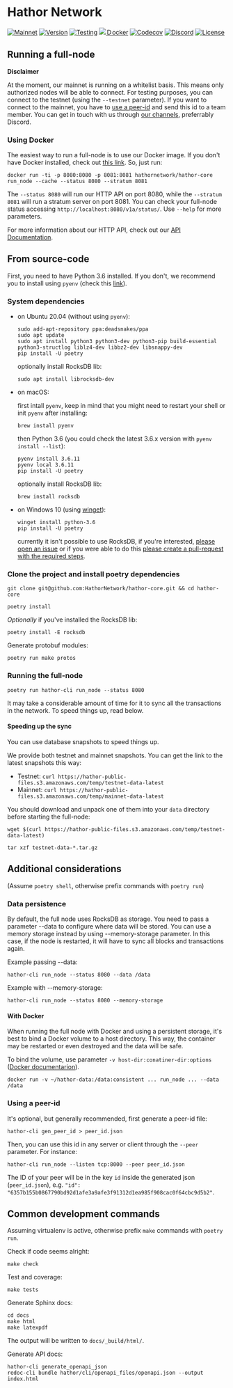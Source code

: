 # Hathor Network

[![Mainnet](https://img.shields.io/badge/mainnet-live-success)](https://explorer.hathor.network/)
[![Version](https://img.shields.io/github/v/release/HathorNetwork/hathor-core)](https://github.com/HathorNetwork/hathor-core/releases/latest)
[![Testing](https://img.shields.io/github/workflow/status/HathorNetwork/hathor-core/tests?label=tests&logo=github)](https://github.com/HathorNetwork/hathor-core/actions?query=workflow%3Atests+branch%3Amaster)
[![Ｄocker](https://img.shields.io/github/workflow/status/HathorNetwork/hathor-core/docker?label=build&logo=docker)](https://hub.docker.com/repository/docker/hathornetwork/hathor-core)
[![Codecov](https://img.shields.io/codecov/c/github/HathorNetwork/hathor-core?logo=codecov)](https://codecov.io/gh/hathornetwork/hathor-core)
[![Discord](https://img.shields.io/discord/566500848570466316?logo=discord)](https://discord.com/invite/35mFEhk)
[![License](https://img.shields.io/github/license/HathorNetwork/hathor-core)](./LICENSE.txt)

## Running a full-node

**Disclaimer**

At the moment, our mainnet is running on a whitelist basis. This means only authorized nodes will be able to connect. For testing purposes, you can connect to the testnet (using the `--testnet` parameter). If you want to connect to the mainnet, you have to [use a peer-id](#using-a-peer-id) and send this id to a team member. You can get in touch with us through [our channels](https://hathor.network/community/), preferrably Discord.

### Using Docker

The easiest way to run a full-node is to use our Docker image. If you don't have Docker installed, check out [this
link](https://docs.docker.com/install/). So, just run:

```
docker run -ti -p 8080:8080 -p 8081:8081 hathornetwork/hathor-core run_node --cache --status 8080 --stratum 8081
```

The `--status 8080` will run our HTTP API on port 8080, while the `--stratum 8081` will run a stratum server on port
8081. You can check your full-node status accessing `http://localhost:8080/v1a/status/`. Use `--help` for more
parameters.

For more information about our HTTP API, check out our [API Documentation](https://docs.hathor.network/).


## From source-code

First, you need to have Python 3.6 installed. If you don't, we recommend you to install using `pyenv` (check this
[link](https://github.com/pyenv/pyenv#installation)).

### System dependencies

- on Ubuntu 20.04 (without using `pyenv`):

  ```
  sudo add-apt-repository ppa:deadsnakes/ppa
  sudo apt update
  sudo apt install python3 python3-dev python3-pip build-essential python3-structlog liblz4-dev libbz2-dev libsnappy-dev
  pip install -U poetry
  ```

  optionally install RocksDB lib:

  ```
  sudo apt install librocksdb-dev
  ```
- on macOS:

  first intall `pyenv`, keep in mind that you might need to restart your shell or init `pyenv` after installing:

  ```
  brew install pyenv
  ```

  then Python 3.6 (you could check the latest 3.6.x version with `pyenv install --list`):

  ```
  pyenv install 3.6.11
  pyenv local 3.6.11
  pip install -U poetry
  ```

  optionally install RocksDB lib:

  ```
  brew install rocksdb
  ```
- on Windows 10 (using [winget](https://github.com/microsoft/winget-cli)):

  ```
  winget install python-3.6
  pip install -U poetry
  ```

  currently it isn't possible to use RocksDB, if you're interested, [please open an issue][open-issue] or if you were
  able to do this [please create a pull-request with the required steps][create-pr].

### Clone the project and install poetry dependencies

```
git clone git@github.com:HathorNetwork/hathor-core.git && cd hathor-core
```

```
poetry install
```

*Optionally* if you've installed the RocksDB lib:

```
poetry install -E rocksdb
```

Generate protobuf modules:

```
poetry run make protos
```

### Running the full-node

```
poetry run hathor-cli run_node --status 8080
```

It may take a considerable amount of time for it to sync all the transactions in the network. To speed things up, read below.

#### Speeding up the sync
You can use database snapshots to speed things up.

We provide both testnet and mainnet snapshots. You can get the link to the latest snapshots this way:
- Testnet: `curl https://hathor-public-files.s3.amazonaws.com/temp/testnet-data-latest`
- Mainnet: `curl https://hathor-public-files.s3.amazonaws.com/temp/mainnet-data-latest`

You should download and unpack one of them into your `data` directory before starting the full-node:

```
wget $(curl https://hathor-public-files.s3.amazonaws.com/temp/testnet-data-latest)

tar xzf testnet-data-*.tar.gz
```


## Additional considerations

(Assume `poetry shell`, otherwise prefix commands with `poetry run`)

### Data persistence

By default, the full node uses RocksDB as storage. You need to pass a parameter --data to configure where data will be stored. You can use a memory storage instead by using --memory-storage parameter. In this case, if the node is restarted, it will have to sync all blocks and transactions again.

Example passing --data:
```
hathor-cli run_node --status 8080 --data /data
```

Example with --memory-storage:
```
hathor-cli run_node --status 8080 --memory-storage
```


#### With Docker

When running the full node with Docker and using a persistent storage, it's best to bind a Docker volume to a host
directory. This way, the container may be restarted or even destroyed and the data will be safe.

To bind the volume, use parameter `-v host-dir:conatiner-dir:options` ([Docker
documentarion](https://docs.docker.com/engine/reference/run/#volume-shared-filesystems)).

```
docker run -v ~/hathor-data:/data:consistent ... run_node ... --data /data
```

### Using a peer-id

It's optional, but generally recommended, first generate a peer-id file:

```
hathor-cli gen_peer_id > peer_id.json
```

Then, you can use this id in any server or client through the `--peer` parameter. For instance:

```
hathor-cli run_node --listen tcp:8000 --peer peer_id.json
```

The ID of your peer will be in the key `id` inside the generated json (`peer_id.json`), e.g. `"id": "6357b155b0867790bd92d1afe3a9afe3f91312d1ea985f908cac0f64cbc9d5b2"`.

## Common development commands

Assuming virtualenv is active, otherwise prefix `make` commands with `poetry run`.

Check if code seems alright:

```
make check
```

Test and coverage:

```
make tests
```

Generate Sphinx docs:

```
cd docs
make html
make latexpdf
```

The output will be written to `docs/_build/html/`.


Generate API docs:

```
hathor-cli generate_openapi_json
redoc-cli bundle hathor/cli/openapi_files/openapi.json --output index.html
```

[open-issue]: https://github.com/HathorNetwork/hathor-core/issues/new
[create-pr]: https://github.com/HathorNetwork/hathor-core/compare
